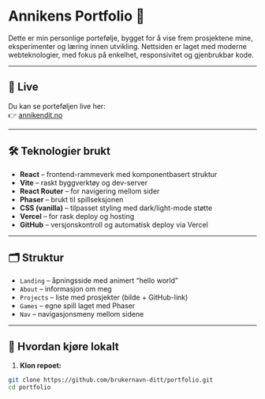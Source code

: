 # Annikens Portfolio 💫

Dette er min personlige portefølje, bygget for å vise frem prosjektene mine, eksperimenter og læring innen utvikling. Nettsiden er laget med moderne webteknologier, med fokus på enkelhet, responsivitet og gjenbrukbar kode.

---

## 🚀 Live

Du kan se porteføljen live her:  
👉 [annikendit.no](https://annikendit.no)

---

## 🛠️ Teknologier brukt

- **React** – frontend-rammeverk med komponentbasert struktur
- **Vite** – raskt byggverktøy og dev-server
- **React Router** – for navigering mellom sider
- **Phaser** – brukt til spillseksjonen
- **CSS (vanilla)** – tilpasset styling med dark/light-mode støtte
- **Vercel** – for rask deploy og hosting
- **GitHub** – versjonskontroll og automatisk deploy via Vercel

---

## 🗂️ Struktur

- `Landing` – åpningsside med animert “hello world”
- `About` – informasjon om meg
- `Projects` – liste med prosjekter (bilde + GitHub-link)
- `Games` – egne spill laget med Phaser
- `Nav` – navigasjonsmeny mellom sidene

---

## 🧪 Hvordan kjøre lokalt

1. **Klon repoet:**

```bash
git clone https://github.com/brukernavn-ditt/portfolio.git
cd portfolio
